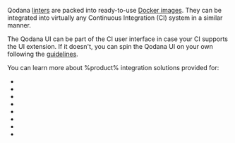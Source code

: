 [//]: # (title: Integration with CI systems)

Qodana [linters](linters.md) are packed into ready-to-use [Docker images](docker-images.md). They can be 
integrated into virtually any Continuous Integration (CI) system in a similar manner.

The Qodana UI can be part of the CI user interface in case your CI supports the UI extension. If it doesn't, you can
spin the Qodana UI on your own following the [guidelines](html-report.md).


You can learn more about %product% integration solutions provided for:

- [](qodana-azure-pipelines.md)
- [](bitbucket.md)
- [](circleci.md)
- [](github.md)
- [](gitlab.md)
- [](jenkins.md)
- [](space-automation.md)
- [](teamcity.md)

